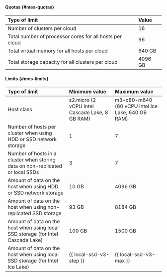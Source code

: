 #### Quotas {#mes-quotas}

| Type of limit | Value |
|:--------------------------------------------------------------------|:---------|
| Number of clusters per cloud | 16 |
| Total number of processor cores for all hosts per cloud | 96 |
| Total virtual memory for all hosts per cloud | 640 GB |
| Total storage capacity for all clusters per cloud | 4096 GB |


#### Limits {#mes-limits}

| Type of limit | Minimum value | Maximum value |
|:-------------------------------------------------------------------------------------------------------------------|:-----------------------------------------------|:-------------------------------------------------|
| Host class | s2.micro (2 vCPU Intel Cascade Lake, 8 GB RAM) | m3-c80-m640 (80 vCPU Intel Ice Lake, 640 GB RAM) |
| Number of hosts per cluster when using HDD or SSD network storage | 1 | 7 |
| Number of hosts in a cluster when storing data on non-replicated or local SSDs | 3 | 7 |
| Amount of data on the host when using HDD or SSD network storage | 10 GB | 4096 GB |
| Amount of data on the host when using non-replicated SSD storage | 93 GB | 8184 GB |
| Amount of data on the host when using local SSD storage (for Intel Cascade Lake) | 100 GB | 1500 GB |
| Amount of data on the host when using local SSD storage (for Intel Ice Lake) | {{ local-ssd-v3-step }} | {{ local-ssd-v3-max }} |
